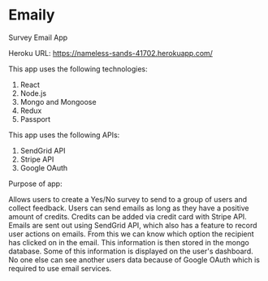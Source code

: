 # Emaily
Survey Email App

Heroku URL:
https://nameless-sands-41702.herokuapp.com/


This app uses the following technologies:
 1. React
 2. Node.js
 3. Mongo and Mongoose
 4. Redux
 5. Passport
 
 This app uses the following APIs:
 1. SendGrid API
 2. Stripe API
 3. Google OAuth
 
 
 Purpose of app:
 
 Allows users to create a Yes/No survey to send to a group of users and collect feedback. Users can send emails as long as they have a
 positive amount of credits. Credits can be added via credit card with Stripe API. Emails are sent out using SendGrid API, which also
 has a feature to record user actions on emails. From this we can know which option the recipient has clicked on in the email. This
 information is then stored in the mongo database. Some of this information is displayed on the user's dashboard. No one else can see
 another users data because of Google OAuth which is required to use email services.
